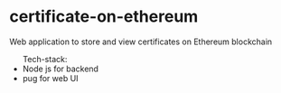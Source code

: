 # certificate-on-ethereum
Web application to store and view certificates on Ethereum blockchain

<ul>
Tech-stack:
<li>Node js for backend</li>
<li>pug for web UI</li>
</ul>
  
